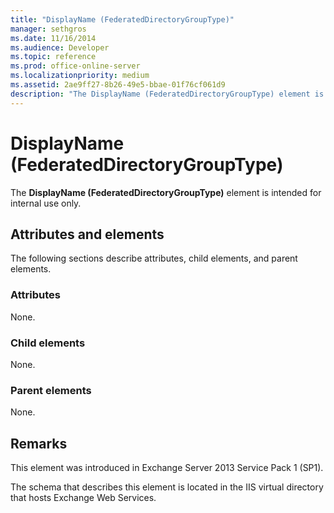 ```yaml
---
title: "DisplayName (FederatedDirectoryGroupType)"
manager: sethgros
ms.date: 11/16/2014
ms.audience: Developer
ms.topic: reference
ms.prod: office-online-server
ms.localizationpriority: medium
ms.assetid: 2ae9ff27-8b26-49e5-bbae-01f76cf061d9
description: "The DisplayName (FederatedDirectoryGroupType) element is intended for internal use only."
---
```


# DisplayName (FederatedDirectoryGroupType)

The **DisplayName (FederatedDirectoryGroupType)** element is intended for internal use only. 

## Attributes and elements

The following sections describe attributes, child elements, and parent elements.
  
### Attributes

None.
  
### Child elements

None.
  
### Parent elements

None.
  
## Remarks

This element was introduced in Exchange Server 2013 Service Pack 1 (SP1).
  
The schema that describes this element is located in the IIS virtual directory that hosts Exchange Web Services.
  

